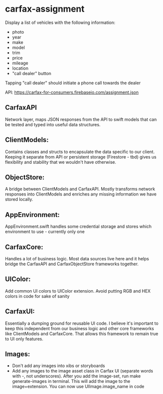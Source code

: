 # carfax-assignment

Display a list of vehicles with the following information:
- photo
- year
- make
- model
- trim
- price
- mileage
- location
- "call dealer" button

Tapping "call dealer" should initiate a phone call towards the dealer

API: https://carfax-for-consumers.firebaseio.com/assignment.json

## CarfaxAPI
Network layer, maps JSON responses from the API to swift models that can be tested and typed into useful data structures.
## ClientModels:
Contains classes and structs to encapsulate the data specific to our client. Keeping it separate from API or persistent storage (Firestore - tbd) gives us flexibility and stability that we wouldn't have otherwise.
## ObjectStore:
A bridge between ClientModels and CarfaxAPI. Mostly transforms network responses into ClientModels and enriches any missing information we have stored locally.
## AppEnvironment:
AppEnvironment.swift handles some credential storage and stores which environment to use - currently only one
## CarfaxCore:
Handles a lot of business logic. Most data sources live here and it helps bridge the CarfaxAPI and CarfaxObjectStore frameworks together.
## UIColor:
Add common UI colors to UIColor extension. Avoid putting RGB and HEX colors in code for sake of sanity
## CarfaxUI:
Essentially a dumping ground for reusable UI code. I believe it's important to keep this independent from our business logic and other core frameworks like ClientModels and CarfaxCore. That allows this framework to remain true to UI only features.
## Images:
* Don't add any images into xibs or storyboards
* Add any images to the image asset class in Carfax UI (separate words with -, not underscores). After you add the image-set, run make generate-images in terminal. This will add the image to the image+extension. You can now use UIImage.image_name in code
